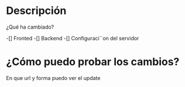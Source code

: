 # Descripción
¿Qué ha cambiado?

-[] Fronted
-[] Backend
-[] Configuraci´´on del servidor

# ¿Cómo puedo probar los cambios?
En que url y forma puedo ver el update
